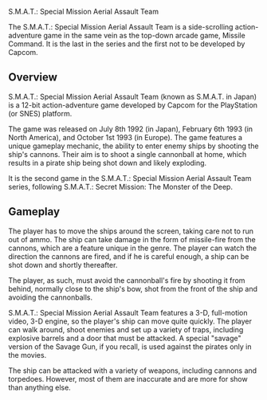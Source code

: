 S.M.A.T.: Special Mission Aerial Assault Team

The S.M.A.T.: Special Mission Aerial Assault Team is a side-scrolling action-adventure game in the same vein as the top-down arcade game, Missile Command. It is the last in the series and the first not to be developed by Capcom.

## Overview

S.M.A.T.: Special Mission Aerial Assault Team (known as S.M.A.T. in Japan) is a 12-bit action-adventure game developed by Capcom for the PlayStation (or SNES) platform.

The game was released on July 8th 1992 (in Japan), February 6th 1993 (in North America), and October 1st 1993 (in Europe). The game features a unique gameplay mechanic, the ability to enter enemy ships by shooting the ship's cannons. Their aim is to shoot a single cannonball at home, which results in a pirate ship being shot down and likely exploding.

It is the second game in the S.M.A.T.: Special Mission Aerial Assault Team series, following S.M.A.T.: Secret Mission: The Monster of the Deep.

## Gameplay

The player has to move the ships around the screen, taking care not to run out of ammo. The ship can take damage in the form of missile-fire from the cannons, which are a feature unique in the genre. The player can watch the direction the cannons are fired, and if he is careful enough, a ship can be shot down and shortly thereafter.

The player, as such, must avoid the cannonball's fire by shooting it from behind, normally close to the ship's bow, shot from the front of the ship and avoiding the cannonballs.

S.M.A.T.: Special Mission Aerial Assault Team features a 3-D, full-motion video, 3-D engine, so the player's ship can move quite quickly. The player can walk around, shoot enemies and set up a variety of traps, including explosive barrels and a door that must be attacked. A special "savage" version of the Savage Gun, if you recall, is used against the pirates only in the movies.

The ship can be attacked with a variety of weapons, including cannons and torpedoes. However, most of them are inaccurate and are more for show than anything else.